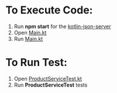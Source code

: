 # To Execute Code:
1. Run **npm start** for the [kotlin-json-server](https://github.com/TW-Android-Junior-Training/kotlin-json-server)
2. Open [Main.kt](https://github.com/NikitaBachhas/kotlin-basic-assignment-2/blob/master/src/main/kotlin/Main.kt)
3. Run [Main.kt](https://github.com/NikitaBachhas/kotlin-basic-assignment-2/blob/master/src/main/kotlin/Main.kt)

# To Run Test:
1. Open [ProductServiceTest.kt](https://github.com/NikitaBachhas/kotlin-basic-assignment-2/blob/master/src/test/kotlin/com/thoughtworks/kotlin_basic/util/ProductServiceTest.kt)
2. Run **ProductServiceTest** tests
